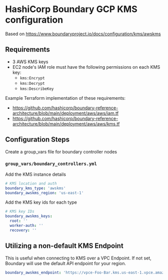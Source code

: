 # HashiCorp Boundary GCP KMS configuration

Based on https://www.boundaryproject.io/docs/configuration/kms/awskms

## Requirements

* 3 AWS KMS keys
* EC2 node's IAM role must have the following permissions on each KMS key:
  * `kms:Encrypt`
  * `kms:Decrypt`
  * `kms:DescribeKey`

Example Terraform implementation of these requirements:

* https://github.com/hashicorp/boundary-reference-architecture/blob/main/deployment/aws/aws/iam.tf
* https://github.com/hashicorp/boundary-reference-architecture/blob/main/deployment/aws/aws/kms.tf

## Configuration Steps

Create a group_vars file for boundary controller nodes

### `group_vars/boundary_controllers.yml`

Add the KMS instance details

```YAML
# KMS location and auth
boundary_kms_type: 'awskms'
boundary_awskms_region: 'us-east-1'
```

Add the KMS key ids for each type

```YAML
# KMS key IDs
boundary_awskms_keys:
  root: ''
  worker-auth: ''
  recovery: ''
```

## Utilizing a non-default KMS Endpoint

This is useful when connecting to KMS over a VPC Endpoint. If not set, Boundary will use the default API endpoint for your region.

```YAML
boundary_awskms_endpoint: 'https://vpce-Foo-Bar.kms.us-east-1.vpce.amazonaws.com'
```
